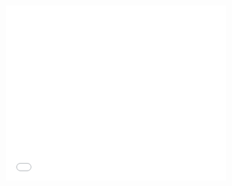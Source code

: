 
<iframe id = "ifrDateTime" src = "mnu-sun-range.html"  width = "100%" height = "400" frameBorder = "0" ></iframe>
